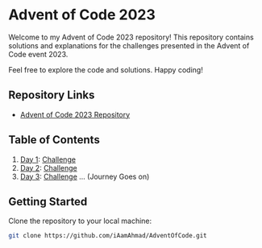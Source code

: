 # Advent of Code 2023

Welcome to my Advent of Code 2023 repository! This repository contains solutions and explanations for the challenges presented in the Advent of Code event 2023.

Feel free to explore the code and solutions. Happy coding!

## Repository Links

- [Advent of Code 2023 Repository](https://github.com/iAamAhmad/AdventOfCode.gitS)

## Table of Contents

1. [Day 1](day-01/): [Challenge](day-01/README.md)
2. [Day 2](day-02/): [Challenge](day-02/README.md)
3. [Day 3](day-03/): [Challenge](day-03/README.md)
   ...
   (Journey Goes on)

## Getting Started

Clone the repository to your local machine:

```bash
git clone https://github.com/iAamAhmad/AdventOfCode.git

```
